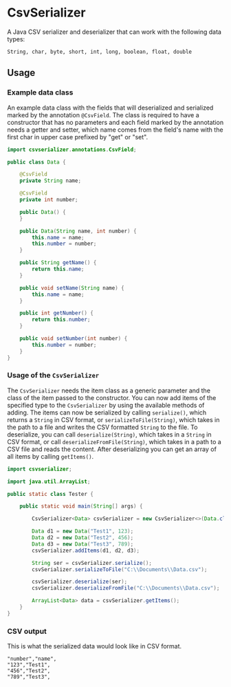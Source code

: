 # CsvSerializer

A Java CSV serializer and deserializer that can work with the following data types:

`
String, char, byte, short, int, long, boolean, float, double
`

## Usage

### Example data class

An example data class with the fields that will deserialized and serialized marked by the annotation `@CsvField`. The class is required to have a constructor that has no parameters and each field
marked by the annotation needs a getter and setter, which name comes from the field's name with the first char in upper case prefixed by "get" or "set".

```java
import csvserializer.annotations.CsvField;

public class Data {

    @CsvField
    private String name;

    @CsvField
    private int number;

    public Data() {
    }

    public Data(String name, int number) {
        this.name = name;
        this.number = number;
    }

    public String getName() {
        return this.name;
    }

    public void setName(String name) {
        this.name = name;
    }

    public int getNumber() {
        return this.number;
    }

    public void setNumber(int number) {
        this.number = number;
    }
}
```

### Usage of the `CsvSerializer`

The `CsvSerializer` needs the item class as a generic parameter and the class of the item passed to the constructor. You can now add items of the specified type to the `CsvSerializer` by using the
available methods of adding. The items can now be serialized by calling `serialize()`, which returns a `String` in CSV format, or `serializeToFile(String)`, which takes in the path to a file and
writes the CSV formatted `String` to the file. To deserialize, you can call `deserialize(String)`, which takes in a `String` in CSV format, or call `deserializeFromFile(String)`, which takes in a path
to a CSV file and reads the content. After deserializing you can get an array of all items by calling `getItems()`.

```java
import csvserializer;

import java.util.ArrayList;

public static class Tester {

    public static void main(String[] args) {

        CsvSerializer<Data> csvSerializer = new CsvSerializer<>(Data.class);

        Data d1 = new Data("Test1", 123);
        Data d2 = new Data("Test2", 456);
        Data d3 = new Data("Test3", 789);
        csvSerializer.addItems(d1, d2, d3);

        String ser = csvSerializer.serialize();
        csvSerializer.serializeToFile("C:\\Documents\\Data.csv");

        csvSerializer.deserialize(ser);
        csvSerializer.deserializeFromFile("C:\\Documents\\Data.csv");

        ArrayList<Data> data = csvSerializer.getItems();
    }
}
```
### CSV output

This is what the serialized data would look like in CSV format.

```
"number","name",
"123","Test1",
"456","Test2",
"789","Test3",
```
